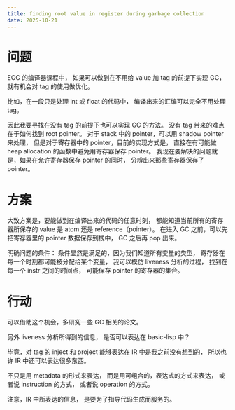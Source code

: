 ```yaml
---
title: finding root value in register during garbage collection
date: 2025-10-21
---
```


# 问题

EOC 的编译器课程中，
如果可以做到在不用给 value 加 tag 的前提下实现 GC，
就有机会对 tag 的使用做优化。

比如，在一段只是处理 int 或 float 的代码中，
编译出来的汇编可以完全不用处理 tag。

因此我要寻找在没有 tag 的前提下也可以实现 GC 的方法。
没有 tag 带来的难点在于如何找到 root pointer。
对于 stack 中的 pointer，可以用 shadow pointer 来处理，
但是对于寄存器中的 pointer，目前的实现方式是，
直接在有可能做 heap allocation 的函数中避免用寄存器保存 pointer。
我现在要解决的问题就是，如果在允许寄存器保存 pointer 的同时，
分辨出来那些寄存器保存了 pointer。

# 方案

大致方案是，要能做到在编译出来的代码的任意时刻，
都能知道当前所有的寄存器所保存的 value 是 atom 还是 reference（pointer）。
在进入 GC 之前，可以先把寄存器里的 pointer 数据保存到栈中，
GC 之后再 pop 出来。

明确问题的条件：
条件显然是满足的，因为我们知道所有变量的类型，
寄存器在每一个时刻都可能被分配给某个变量，
我可以模仿 liveness 分析的过程，
找到在每一个 instr 之间的时间点，
可能保存 pointer 的寄存器的集合。

# 行动

可以借助这个机会，多研究一些 GC 相关的论文。

另外 liveness 分析所得到的信息，
是否可以表达在 basic-lisp 中？

毕竟，对 tag 的 inject 和 project
能够表达在 IR 中是我之前没有想到的，
所以也许 IR 中还可以表达很多东西。

不只是用 metadata 的形式来表达，
而是用可组合的，表达式的方式来表达，
或者说 instruction 的方式，
或者说 operation 的方式。

注意，IR 中所表达的信息，
是要为了指导代码生成而服务的。

